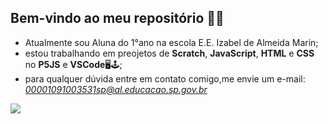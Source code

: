 ## **Bem-vindo ao meu repositório** 👋😊

- Atualmente sou Aluna do 1°ano na escola E.E. Izabel de Almeida Marin;
- estou trabalhando em preojetos de **Scratch**, **JavaScript**, **HTML** e **CSS** no **P5JS** e **VSCode**🖥🕹;
- para qualquer dúvida entre em contato comigo,me envie um e-mail: *00001091003531sp@al.educacao.sp.gov.br*

![](https://tenor.com/pt-BR/view/peanuts-charlie-brown-snoopy-gif-27243894)
